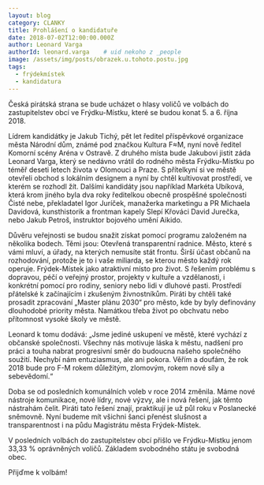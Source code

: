 ```yaml
---
layout: blog
category: CLANKY
title: Prohlášení o kandidatuře
date: 2018-07-02T12:00:00.000Z
author: Leonard Varga
authorId: leonard.varga    # uid nekoho z _people
image: /assets/img/posts/obrazek.u.tohoto.postu.jpg
tags:
  - frýdekmístek
  - kandidatura
---
```


Česká pirátská strana se bude ucházet o hlasy voličů ve volbách do zastupitelstev obcí ve Frýdku-Místku, které se budou konat 5. a 6. října 2018.

Lídrem kandidátky je Jakub Tichý, pět let ředitel příspěvkové organizace města Národní dům, známé pod značkou Kultura F≈M, nyní nově ředitel Komorní scény Aréna v Ostravě.
Z druhého místa bude Jakubovi jistit záda Leonard Varga, který se nedávno vrátil do rodného města Frýdku-Místku po téměř deseti letech života v Olomouci a Praze. S přítelkyní si ve městě otevřeli obchod s lokálním designem a nyní by chtěl kultivovat prostředí, ve kterém se rozhodl žít.
Dalšími kandidáty jsou například Markéta Ubíková, která krom jiného byla dva roky ředitelkou obecně prospěšné společnosti Čisté nebe, překladatel Igor Juríček, manažerka marketingu a PR Michaela Davidová, kunsthistorik a frontman kapely Slepí Křováci David Jurečka, nebo Jakub Petroš, instruktor bojového umění Aikido.

Důvěru veřejnosti se budou snažit získat pomocí programu založeném na několika bodech. Těmi jsou: Otevřená transparentní radnice. Město, které s vámi mluví, a úřady, na kterých nemusíte stát frontu. Širší účast občanů na rozhodování, protože je to i vaše miliarda, se kterou město každý rok operuje. Frýdek-Místek jako atraktivní místo pro život. S řešením problému s dopravou, péčí o veřejný prostor, projekty v kultuře a vzdělanosti, i konkrétní pomocí pro rodiny, seniory nebo lidi v dluhové pasti. Prostředí přátelské k začínajícím i zkušeným živnostníkům.
Piráti by chtěli také prosadit zpracování „Master plánu 2030“ pro město, kde by byly definovány dlouhodobé priority města. Namátkou třeba život po obchvatu nebo přítomnost vysoké školy ve městě.

Leonard k tomu dodává: „Jsme jediné uskupení ve městě, které vychází z občanské společnosti. Všechny nás motivuje láska k městu, nadšení pro práci a touha nabrat progresivní směr do budoucna našeho společného soužití. Nechybí nám entuziasmus, ale ani pokora. Věřím a doufám, že rok 2018 bude pro F-M rokem důležitým, zlomovým, rokem nové síly a sebevědomí.“

Doba se od posledních komunálních voleb v roce 2014 změnila. Máme nové nástroje komunikace, nové lídry, nové výzvy, ale i nová řešení, jak těmto nástrahám čelit. Piráti tato řešení znají, praktikují je už půl roku v Poslanecké sněmovně. Nyní budeme mít všichni šanci přenést slušnost a transparentnost i na půdu Magistrátu města Frýdek-Místek.

V posledních volbách do zastupitelstev obcí přišlo ve Frýdku-Místku jenom 33,33 % oprávněných voličů. Základem svobodného státu je svobodná obec.

Přijďme k volbám!
